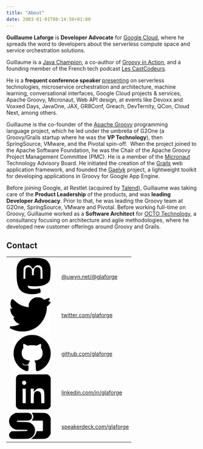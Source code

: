 ```yaml
---
title: "About"
date: 2003-01-01T00:14:56+01:00
---
```


**Guillaume Laforge** is **Developer Advocate** for [Google Cloud](https://cloud.google.com/),
where he spreads the word to developers about the serverless compute space and service orchestration solutions.

Guillaume is a [Java Champion](https://javachampions.org/),
a co-author of [Groovy in Action](https://www.manning.com/books/groovy-in-action-second-edition),
and a founding member of the French tech podcast [Les CastCodeurs](http://lescastcodeurs.com/).

He is a **frequent conference speaker** [presenting](/talks) on serverless technologies, microservice orchestration and architecture,
machine learning, conversational interfaces, Google Cloud projects & services, Apache Groovy, Micronaut, Web API design,
at events like Devoxx and Voxxed Days, JavaOne, JAX, GR8Conf, Greach, DevTernity, QCon, Cloud Next, among others.

Guillaume is the co-founder of the [Apache Groovy](http://groovy.codehaus.org/) programming language project,
which he led under the umbrella of G2One (a Groovy/Grails startup where he was the **VP Technology**), then SpringSource, VMware, and the Pivotal spin-off. 
When the project joined to the Apache Software Foundation, he was the Chair of the Apache Groovy Project Management Committee (PMC).
He is a member of the [Micronaut](http://micronaut.io/) Technology Advisory Board.
He initiated the creation of the [Grails](http://grails.org/) web application framework,
and founded the [Gaelyk](http://gaelyk.appspot.com/) project, a lightweight toolkit for developing applications in Groovy for Google App Engine.

Before joining Google, at Restlet (acquired by [Talend](https://www.talend.com/)),
Guillaume was taking care of the **Product Leadership** of the products, and was **leading Developer Advocacy**.
Prior to that, he was leading the Groovy team at G2One, SpringSource, VMware and Pivotal.
Before working full-time on Groovy, Guillaume worked as a **Software Architect** for [OCTO Technology](http://www.octo.com/),
a consultancy focusing on architecture and agile methodologies, where he developed new customer offerings around Groovy and Grails.

## Contact

|  |  |  |
| ------: | ------- | ------- |
| ![](/img/icons/mastodon-black.svg)    |  | [@uwyn.net/@glaforge](https://uwyn.net/@glaforge) |
| ![](/img/icons/twitter-black.svg)     |  | [twitter.com/glaforge](https://twitter.com/glaforge) |
| ![](/img/icons/github-black.svg)      |  | [github.com/glaforge](https://github.com/glaforge) |
| ![](/img/icons/linkedin-black.svg)    |  | [linkedin.com/in/glaforge](https://www.linkedin.com/in/glaforge) |
| ![](/img/icons/speakerdeck-black.svg) |  | [speakerdeck.com/glaforge](https://speakerdeck.com/glaforge) |